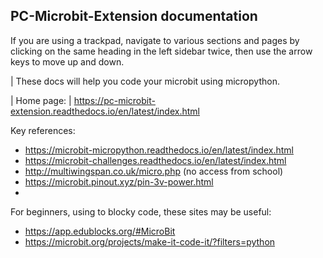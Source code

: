 PC-Microbit-Extension documentation
----------------------------------------

If you are using a trackpad, navigate to various sections and pages by clicking on the same heading in the left sidebar twice, then use the arrow keys to move up and down.

| These docs will help you code your microbit using micropython.

| Home page:
| https://pc-microbit-extension.readthedocs.io/en/latest/index.html

Key references:

* https://microbit-micropython.readthedocs.io/en/latest/index.html
* https://microbit-challenges.readthedocs.io/en/latest/index.html
* http://multiwingspan.co.uk/micro.php (no access from school)
* https://microbit.pinout.xyz/pin-3v-power.html
* 

For beginners, using to blocky code, these sites may be useful:

* https://app.edublocks.org/#MicroBit
* https://microbit.org/projects/make-it-code-it/?filters=python


